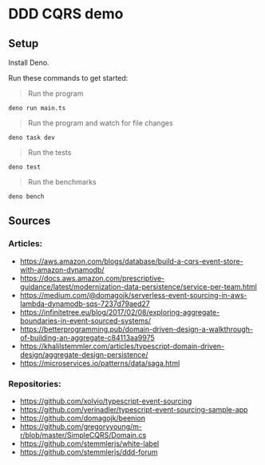 # DDD CQRS demo

## Setup

Install Deno.

Run these commands to get started:

> Run the program

`deno run main.ts`

> Run the program and watch for file changes

`deno task dev`

> Run the tests

`deno test`

> Run the benchmarks

`deno bench`

## Sources

### Articles:

- https://aws.amazon.com/blogs/database/build-a-cqrs-event-store-with-amazon-dynamodb/
- https://docs.aws.amazon.com/prescriptive-guidance/latest/modernization-data-persistence/service-per-team.html
- https://medium.com/@domagojk/serverless-event-sourcing-in-aws-lambda-dynamodb-sqs-7237d79aed27
- https://infinitetree.eu/blog/2017/02/08/exploring-aggregate-boundaries-in-event-sourced-systems/
- https://betterprogramming.pub/domain-driven-design-a-walkthrough-of-building-an-aggregate-c84113aa9975
- https://khalilstemmler.com/articles/typescript-domain-driven-design/aggregate-design-persistence/
- https://microservices.io/patterns/data/saga.html

### Repositories:

- https://github.com/xolvio/typescript-event-sourcing
- https://github.com/yerinadler/typescript-event-sourcing-sample-app
- https://github.com/domagojk/beenion
- https://github.com/gregoryyoung/m-r/blob/master/SimpleCQRS/Domain.cs
- https://github.com/stemmlerjs/white-label
- https://github.com/stemmlerjs/ddd-forum
